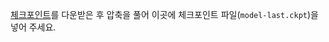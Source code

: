 [체크포인트](https://drive.google.com/drive/folders/1Z8vvTnqH9zTjl6xQm6FT0-xTVCMRuzrN?usp=sharing)를 다운받은 후 압축을 풀어 이곳에 체크포인트 파일(`model-last.ckpt`)을 넣어 주세요.
